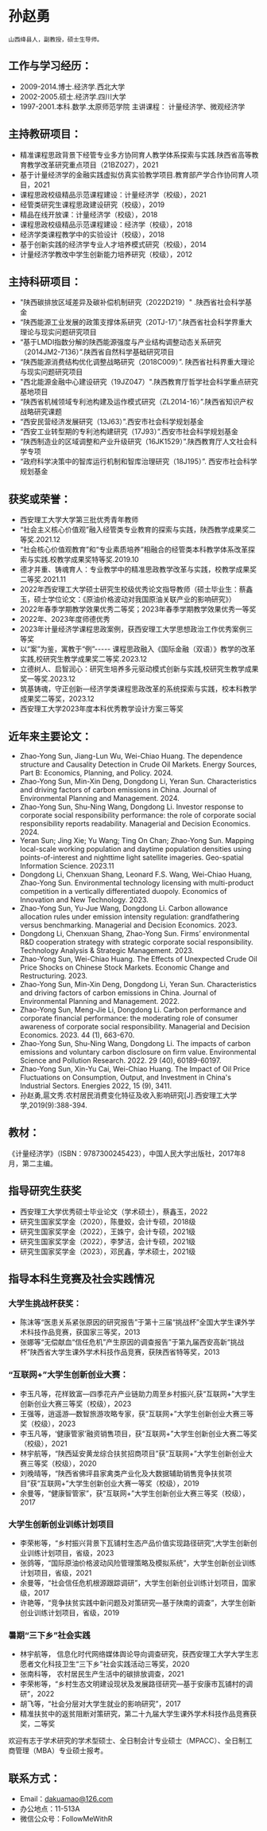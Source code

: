 # 孙赵勇
    
    山西绛县人，副教授，硕士生导师。

## 工作与学习经历：
- 2009-2014.博士.经济学.西北大学
- 2002-2005.硕士.经济学.四川大学
- 1997-2001.本科.数学.太原师范学院
主讲课程：
计量经济学、微观经济学

## 主持教研项目：
- 精准课程思政背景下经管专业多方协同育人教学体系探索与实践.陕西省高等教育教学改革研究重点项目（21BZ027），2021
- 基于计量经济学的金融实践虚拟仿真实验教学项目.教育部产学合作协同育人项目，2021
- 课程思政校级精品示范课程建设：计量经济学（校级），2021
- 经管类研究生课程思政建设研究（校级），2019
- 精品在线开放课：计量经济学（校级），2018
- 课程思政校级精品示范课程建设：经济学（校级），2018
- 经济学类课程教学中的实验设计（校级），2018
- 基于创新实践的经济学专业人才培养模式研究（校级），2014
- 计量经济学教改中学生创新能力培养研究（校级），2012

## 主持科研项目：
-  "陕西碳排放区域差异及碳补偿机制研究（2022D219）" .陕西省社会科学基金
- “陕西能源工业发展的政策支撑体系研究（20TJ-17）”.陕西省社会科学界重大理论与现实问题研究项目
- “基于LMDI指数分解的陕西能源强度与产业结构调整动态关系研究（2014JM2-7136）”.陕西省自然科学基础研究项目
- “陕西能源消费结构优化调整战略研究（2018C009）”. 陕西省社科界重大理论与现实问题研究项目
-  "西北能源金融中心建设研究（19JZ047）".陕西教育厅哲学社会科学重点研究基地项目
-  “陕西省机械领域专利池构建及运作模式研究（ZL2014-16）”.陕西省知识产权战略研究课题
- “西安民营经济发展研究（13J63）”.西安市社会科学规划基金
- “西安工业转型期的专利池构建研究（17J93）”.西安市社会科学规划基金
- “陕西制造业的区域调整和产业升级研究（16JK1529）”.陕西教育厅人文社会科学专项
- “政府科学决策中的智库运行机制和智库治理研究（18J195）”. 西安市社会科学规划基金

## 获奖或荣誉：
- 西安理工大学大学第三批优秀青年教师
- “社会主义核心价值观”融入经管类专业教育的探索与实践，陕西教学成果奖二等奖.2021.12
- “社会核心价值观教育”和“专业素质培养”相融合的经管类本科教学体系改革探索与实践.校教学成果奖特等奖.2019.10
- 德才并重、铸魂育人：专业教学中的精准思政教学改革与实践，校教学成果奖二等奖.2021.11
- 2022年西安理工大学硕士研究生校级优秀论文指导教师（硕士毕业生：蔡鑫玉，硕士学位论文：《原油价格波动对我国原油关联产业的影响研究》）
- 2022年春季学期教学效果优秀二等奖；2023年春季学期教学效果优秀一等奖
- 2022年、2023年度师德优秀
- 2023年计量经济学课程思政案例，获西安理工大学思想政治工作优秀案例三等奖
-  以“案”为鉴，寓教于“例”----- 课程思政融入《国际金融（双语）》教学的改革实践,校研究生教学成果奖二等奖.2023.12
- 立德树人、启智润心：研究生培养多元驱动模式创新与实践,校研究生教学成果奖一等奖.2023.12
- 筑基铸魂，守正创新—经济学类课程思政改革的系统探索与实践，校本科教学成果奖二等奖，2023.12
- 西安理工大学2023年度本科优秀教学设计方案三等奖

## 近年来主要论文：
* Zhao-Yong Sun, Jiang-Lun Wu, Wei-Chiao Huang. The dependence structure and Causality Detection in Crude Oil Markets. Energy Sources, Part B: Economics, Planning, and Policy. 2024.
* Zhao-Yong Sun, Min-Xin Deng, Dongdong Li, Yeran Sun. Characteristics and driving factors of carbon emissions in China. Journal of Environmental Planning and Management. 2024. 
* Zhao-Yong Sun, Shu-Ning Wang, Dongdong Li. Investor response to corporate social responsibility performance: the role of corporate social responsibility reports readability. Managerial and Decision Economics. 2024.
* Yeran Sun; Jing Xie; Yu Wang; Ting On Chan; Zhao-Yong Sun. Mapping local-scale working population and daytime population densities using points-of-interest and nighttime light satellite imageries. Geo-spatial Information Science. 2023.11
* Dongdong Li, Chenxuan Shang, Leonard F.S. Wang, Wei-Chiao Huang, Zhao-Yong Sun. Environmental technology licensing with multi-product competition in a vertically differentiated duopoly. Economics of Innovation and New Technology. 2023.
* Zhao-Yong Sun, Yu-Jue Wang, Dongdong Li. Carbon allowance allocation rules under emission intensity regulation: grandfathering versus benchmarking. Managerial and Decision Economics. 2023. 
* Dongdong Li, Chenxuan Shang, Zhao-Yong Sun. Firms’ environmental R&D cooperation strategy with strategic corporate social responsibility. Technology Analysis & Strategic Management. 2023.
* Zhao-Yong Sun, Wei-Chiao Huang. The Effects of Unexpected Crude Oil Price Shocks on Chinese Stock Markets. Economic Change and Restructuring. 2023. 
* Zhao-Yong Sun, Min-Xin Deng, Dongdong Li, Yeran Sun. Characteristics and driving factors of carbon emissions in China. Journal of Environmental Planning and Management. 2022. 
* Zhao-Yong Sun, Meng-Jie Li, Dongdong Li. Carbon performance and corporate financial performance: the moderating role of consumer awareness of corporate social responsibility. Managerial and Decision Economics. 2023. 44 (1), 663-670. 
* Zhao-Yong Sun, Shu-Ning Wang, Dongdong Li. The impacts of carbon emissions and voluntary carbon disclosure on firm value. Environmental Science and  Pollution Research. 2022. 29 (40), 60189-60197.
* Zhao-Yong Sun, Xin-Yu Cai, Wei-Chiao Huang. The Impact of Oil Price Fluctuations on Consumption, Output, and Investment in China's Industrial Sectors. Energies 2022, 15 (9), 3411.
* 孙赵勇,扈文秀.农村居民消费变化特征及收入影响研究[J].西安理工大学学,2019(9):388-394.


## 教材：
《计量经济学》（ISBN：9787300245423），中国人民大学出版社，2017年8月，第二主编。

## 指导研究生获奖
- 西安理工大学优秀硕士毕业论文（学术硕士），蔡鑫玉，2022
- 研究生国家奖学金（2020），陈曼姣，会计专硕，2018级
- 研究生国家奖学金（2022），王姝宁，会计专硕，2021级
- 研究生国家奖学金（2022），李梦洁，会计专硕，2021级
- 研究生国家奖学金（2023），邓民鑫，学术硕士，2021级

## 指导本科生竞赛及社会实践情况
### 大学生挑战杯获奖：
- 陈沫等“医患关系紧张原因的研究报告”于第十三届“挑战杯”全国大学生课外学术科技作品竞赛，获国家三等奖，2013
- 张娜等“无偿献血“信任危机”产生原因的调查报告”于第九届西安高新“挑战杯”陕西省大学生课外学术科技作品竞赛，获陕西省特等奖，2013
### “互联网+”大学生创新创业大赛：
- 李玉凡等，花样致富—四季花卉产业链助力周至乡村振兴,获“互联网+”大学生创新创业大赛三等奖（校级），2023
- 王强等，逍遥游—数智旅游攻略专家，获“互联网+”大学生创新创业大赛三等奖（校级），2023
- 李玉凡等，‘健康管家’融资销售项目，获“互联网+”大学生创新创业大赛二等奖（校级），2021
- 林宇航等，“陕西延安黄龙综合扶贫招商项目”获“互联网+”大学生创新创业大赛三等奖（校级），2020
- 刘晚晴等，“陕西省佛坪县家禽类产业化及大数据辅助销售竞争扶贫项目”获“互联网+”大学生创新创业大赛一等奖（校级），2019
- 余曼等，“健康智管家”，获“互联网+”大学生创新创业大赛三等奖（校级），2017
### 大学生创新创业训练计划项目
- 李荣彬等，“乡村振兴背景下瓦铺村生态产品价值实现路径研究”,大学生创新创业训练计划项目，省级，2023
- 张鸽等，“国际原油价格波动风险管理策略及模拟系统”，大学生创新创业训练计划项目，省级，2021
- 余曼等，“社会信任危机根源跟踪调研”，大学生创新创业训练计划项目，国家级，2017
- 许艳等，“竞争扶贫实践中新问题及对策研究—基于陕南的调查”，大学生创新创业训练计划项目，省级，2019
### 暑期“三下乡”社会实践
- 林宇航等， 信息化时代网络媒体舆论导向调查研究，获西安理工大学大学生志愿者文化科技卫生“三下乡”社会实践活动三等奖，2020
- 张南科等， 农村居民生产生活中的碳排放调查，2021
- 李荣彬等，“乡村生态文明建设现状及发展路径研究—基于安康市瓦铺村的调研”，2022
- 胡飞等，“社会分层对大学生就业的影响研究”，2017
- 精准扶贫中的返贫阻断对策研究，第二十九届大学生课外学术科技作品竞赛获奖，二等奖

欢迎有志于学术研究的学术型硕士、全日制会计专业硕士（MPACC）、全日制工商管理（MBA）专业硕士报考。

## 联系方式：
- Email：dakuamao@126.com
- 办公地点：11-513A
- 微信公众号：FollowMeWithR
